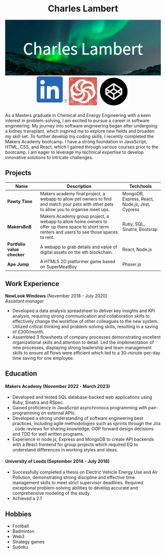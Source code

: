 
<div align="center">
  <h1> Charles Lambert </h1>
  <img src="images/banner.png"  alt="Banner">
  <div style="display:flex;  justify-content: center; align-content: center;">
    <a href="https://www.linkedin.com/in/charlie-lambert-91495b131"/><img src="images/linkedin.png" width="100" alt="LinkedIn"></a>
    <a href="https://www.codewars.com/users/chazer"><img src="images/codewars.png" width="100" alt="Codewars"></a>
    <a href="https://codepen.io/charlam"><img src="images/codepen.png" width="100" alt="Codepen"></a>
  </div>
</div>

As a Masters graduate in Chemical and Energy Engineering with a keen interest in problem-solving, I am excited to pursue a career in software engineering. My journey into software engineering began after undergoing a kidney transplant, which inspired me to explore new fields and broaden my skill set. To further develop my coding skills, I recently completed the Makers Academy bootcamp. I have a strong foundation in JavaScript, HTML, CSS, and React, which I gained through various courses prior to the bootcamp. I am eager to leverage my technical expertise to develop innovative solutions to intricate challenges.

## Projects

| Name                         | Description       | Tech/tools        |
| ---------------------------- | ----------------- | ----------------- |
| **Pawty Time**               | Makers academy final project, a webapp to allow pet owners to find and match your pets with other pets to allow you to organise meet ups. | MongoDB, Express, React, Node.js, Jest, Cypress |
| **MakersBnB** | Makers Academy group project, a webapp to allow home owners to offer up there space to short term renters and users to see those spaces to rent. | Ruby, SQL, Sinatra, Bootsrap|
| **Portfolio value checker** | A webapp to grab details and value of digital assets on the eth blockchain. | React, Node.js|
| **Ape Jump** | A HTML5 2D platformer game based on SuperMeatBoy | Phaser.js |  

## Work Experience

**NewLook Windows** (November 2018 - July 2020)  
_Assistant manager_

- Developed a data analysis spreadsheet to deliver key insights and KPI analysis, requiring strong communication and collaboration skills to effectively change the workflow of other colleagues to the new system. Utilized critical thinking and problem-solving skills, resulting in a saving of £300/month. 
- Assembled 3 flowsheets of company processes demonstrating excellent organizational skills and attention to detail. Led the implementation of new processes, displaying strong leadership and team management skills to ensure all flows were efficient which led to a 30-minute-per-day time saving for one employee.


## Education

#### Makers Academy (November 2022 - March 2023)
- Developed and tested SQL database-backed web applications using Ruby, Sinatra and RSpec.
- Gained proficiency in JavaScript asynchronous programming with pair-programming on external APIs.
- Developed a strong understanding of software engineering best practices, including agile methodologies such as sprints through the Jira , code reviews for sharing knowledge, OOP forward design decisions and TDD for well written programs.
- Experience in node.js, Express and MongoDB to create API backends with a React frontend for group projects which required EQ to understand differences in working styles and ideas.


#### University of Leeds (September 2014 - July 2018)

- Successfully completed a thesis on Electric Vehicle Energy Use and Air Pollution, demonstrating strong discipline and effective time management skills to meet strict supervisor deadlines. Required exceptional problem-solving abilities to develop accurate and comprehensive modeling of the study.
- Achieved a 2.1 



## Hobbies

- Football
- Badminton
- Web3
- Strategy games
- Sudoku

<!--
**charlie-lam/charlie-lam** is a ✨ _special_ ✨ repository because its `README.md` (this file) appears on your GitHub profile.

Here are some ideas to get you started:

- 🔭 I’m currently working on ...
- 🌱 I’m currently learning ...
- 👯 I’m looking to collaborate on ...
- 🤔 I’m looking for help with ...
- 💬 Ask me about ...
- 📫 How to reach me: ...
- 😄 Pronouns: ...
- ⚡ Fun fact: ...
-->
